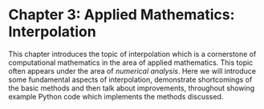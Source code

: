 # Chapter 3: Applied Mathematics: Interpolation

This chapter introduces the topic of interpolation which is a cornerstone of computational mathematics in the area of applied mathematics. This topic often appears under the area of *numerical analysis*. Here we will introduce some fundamental aspects of interpolation, demonstrate shortcomings of the basic methods and then talk about improvements, throughout showing example Python code which implements the methods discussed.

```{tableofcontents}
```
